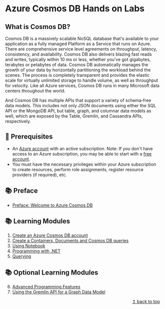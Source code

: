 # Azure Cosmos DB Hands on Labs

## What is Cosmos DB?

Cosmos DB is a massively scalable NoSQL database that's available to your application as a fully managed Platform as a Service that runs on Azure. There are comprehensive service level agreements on throughput, latency, consistency, and availability. Cosmos DB also delivers blazing fast reads and writes, typically within 10 ms or less, whether you've got gigabytes, terabytes or petabytes of data. Cosmos DB automatically manages the growth of your data by horizontally partitioning the workload behind the scenes. The process is completely transparent and provides the elastic scale for virtually unlimited storage to handle volume, as well as throughput for velocity. Like all Azure services, Cosmos DB runs in many Microsoft data centers throughout the world. 

And Cosmos DB has multiple APIs that support a variety of schema‑free data models. This includes not only JSON documents using either the SQL API or the MongoDB API, but table, graph, and columnar data models as well, which are exposed by the Table, Gremlin, and Cassandra APIs, respectively.

## :thinking: Prerequisites

* An [Azure account](https://azure.microsoft.com/free/) with an active subscription. Note: If you don't have access to an Azure subscription, you may be able to start with a [free account](https://www.azure.com/free).
* You must have the necessary privileges within your Azure subscription to create resources, perform role assignments, register resource providers (if required), etc.

## :books: Preface

* [Preface: Welcome to Azure Cosmos DB](./modules/preface.md)

## :books: Learning Modules

1. [Create an Azure Cosmos DB account](./modules/module01.md)
2. [Create a Containers, Documents and Cosmos DB queries](./modules/module02a.md)
3. [Using Notebook](./modules/module03.md)
4. [Programming with .NET](./modules/module04.md)
5. [Querying](./modules/module05.md)

## :books: Optional Learning Modules

6. [Advanced Programming Features](./modules/module10.md)
7. [Using the Gremlin API for a Graph Data Model](./modules/module11.md)

<div align="right"><a href="#microsoft-purview-workshop">↥ back to top</a></div>
